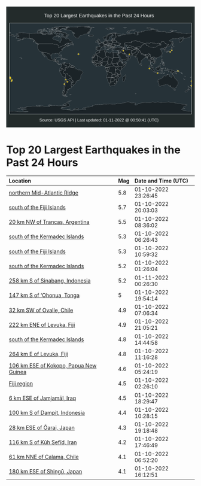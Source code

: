 ![Map](./map.png)

# Top 20 Largest Earthquakes in the Past 24 Hours

| Location | Mag | Date and Time (UTC) |
|:---|:---|:---|
| [northern Mid-Atlantic Ridge](https://earthquake.usgs.gov/earthquakes/eventpage/us7000gaq7) | 5.8 | 01-10-2022 23:26:45 |
| [south of the Fiji Islands](https://earthquake.usgs.gov/earthquakes/eventpage/us7000gani) | 5.7 | 01-10-2022 20:03:03 |
| [20 km NW of Trancas, Argentina](https://earthquake.usgs.gov/earthquakes/eventpage/us7000gai4) | 5.5 | 01-10-2022 08:36:02 |
| [south of the Kermadec Islands](https://earthquake.usgs.gov/earthquakes/eventpage/us7000gahf) | 5.3 | 01-10-2022 06:26:43 |
| [south of the Fiji Islands](https://earthquake.usgs.gov/earthquakes/eventpage/us7000gaiu) | 5.3 | 01-10-2022 10:59:32 |
| [south of the Kermadec Islands](https://earthquake.usgs.gov/earthquakes/eventpage/us7000gagh) | 5.2 | 01-10-2022 01:26:04 |
| [258 km S of Sinabang, Indonesia](https://earthquake.usgs.gov/earthquakes/eventpage/us7000gaqk) | 5.2 | 01-11-2022 00:26:30 |
| [147 km S of ‘Ohonua, Tonga](https://earthquake.usgs.gov/earthquakes/eventpage/us7000gank) | 5 | 01-10-2022 19:54:14 |
| [32 km SW of Ovalle, Chile](https://earthquake.usgs.gov/earthquakes/eventpage/us7000gahp) | 4.9 | 01-10-2022 07:06:34 |
| [222 km ENE of Levuka, Fiji](https://earthquake.usgs.gov/earthquakes/eventpage/us7000gany) | 4.9 | 01-10-2022 21:05:21 |
| [south of the Kermadec Islands](https://earthquake.usgs.gov/earthquakes/eventpage/us7000gaju) | 4.8 | 01-10-2022 14:44:58 |
| [264 km E of Levuka, Fiji](https://earthquake.usgs.gov/earthquakes/eventpage/us7000gaiz) | 4.8 | 01-10-2022 11:16:28 |
| [106 km ESE of Kokopo, Papua New Guinea](https://earthquake.usgs.gov/earthquakes/eventpage/us7000gah8) | 4.6 | 01-10-2022 05:24:19 |
| [Fiji region](https://earthquake.usgs.gov/earthquakes/eventpage/us7000gagk) | 4.5 | 01-10-2022 02:26:10 |
| [6 km ESE of Jamjamāl, Iraq](https://earthquake.usgs.gov/earthquakes/eventpage/us7000gamy) | 4.5 | 01-10-2022 18:29:47 |
| [100 km S of Dampit, Indonesia](https://earthquake.usgs.gov/earthquakes/eventpage/us7000gain) | 4.4 | 01-10-2022 10:28:15 |
| [28 km ESE of Ōarai, Japan](https://earthquake.usgs.gov/earthquakes/eventpage/us7000gan8) | 4.3 | 01-10-2022 19:18:48 |
| [116 km S of Kūh Sefīd, Iran](https://earthquake.usgs.gov/earthquakes/eventpage/us7000gamg) | 4.2 | 01-10-2022 17:46:49 |
| [61 km NNE of Calama, Chile](https://earthquake.usgs.gov/earthquakes/eventpage/us7000gahm) | 4.1 | 01-10-2022 06:52:20 |
| [180 km ESE of Shingū, Japan](https://earthquake.usgs.gov/earthquakes/eventpage/us7000gajx) | 4.1 | 01-10-2022 16:12:51 |
